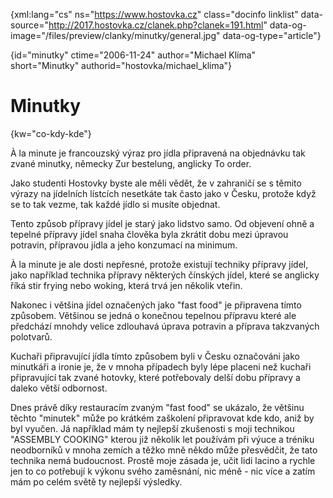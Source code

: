 
{xml:lang="cs" ns="https://www.hostovka.cz" class="docinfo linklist" data-source="http://2017.hostovka.cz/clanek.php?clanek=191.html" data-og-image="/files/preview/clanky/minutky/general.jpg" data-og-type="article"}

{id="minutky" ctime="2006-11-24" author="Michael Klíma" short="Minutky" authorid="hostovka/michael_klima"}

# Minutky

{kw="co-kdy-kde"}

À la minute je francouzský výraz pro jídla připravená na objednávku tak zvané minutky, německy Zur bestelung, anglicky To order.

Jako studenti Hostovky byste ale měli vědět, že v zahraničí se s těmito výrazy na jídelních lístcích nesetkáte tak často jako v Česku, protože když se to tak vezme, tak každé jídlo si musíte objednat.

Tento způsob přípravy jídel je starý jako lidstvo samo. Od objevení ohně a tepelné přípravy jídel snaha člověka byla zkrátit dobu mezi úpravou potravin, přípravou jídla a jeho konzumací na minimum.

À la minute je ale dosti nepřesné, protože existují techniky přípravy jídel, jako například technika přípravy některých čínských jídel, které se anglicky říká stir frying nebo woking, která trvá jen několik vteřin.

Nakonec i většina jídel označených jako "fast food" je připravena tímto způsobem. Většinou se jedná o konečnou tepelnou přípravu které ale předchází mnohdy velice zdlouhavá úprava potravin a příprava takzvaných polotvarů.

Kuchaři připravující jídla tímto způsobem byli v Česku označováni jako minutkáři a ironie je, že v mnoha případech byly lépe placeni než kuchaři připravující tak zvané hotovky, které potřebovaly delší dobu přípravy a daleko větší odbornost.

Dnes právě díky restauracím zvaným "fast food" se ukázalo, že většinu těchto "minutek" může po krátkém zaškolení připravovat kde kdo, aniž by byl vyučen. Já například mám ty nejlepší zkušenosti s moji technikou "ASSEMBLY COOKING" kterou již několik let používám při výuce a tréniku neodborníků v mnoha zemích a těžko mně někdo může přesvědčit, že tato technika nemá budoucnost. Prostě moje zásada je, učit lidi lacino a rychle jen to co potřebují k výkonu svého zaměsnání, nic méně - nic více a zatím mám po celém světě ty nejlepší výsledky.

